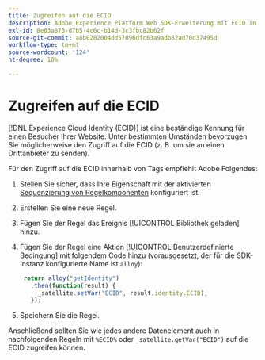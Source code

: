 ```yaml
---
title: Zugreifen auf die ECID
description: Adobe Experience Platform Web SDK-Erweiterung mit ECID in Tags
exl-id: 8e63a873-d7b5-4c6c-b14d-3c3fbc82b62f
source-git-commit: a8b0282004dd57096dfc63a9adb82ad70d37495d
workflow-type: tm+mt
source-wordcount: '124'
ht-degree: 10%

---
```


# Zugreifen auf die ECID

[!DNL Experience Cloud Identity (ECID)] ist eine beständige Kennung für einen Besucher Ihrer Website. Unter bestimmten Umständen bevorzugen Sie möglicherweise den Zugriff auf die ECID (z. B. um sie an einen Drittanbieter zu senden).

Für den Zugriff auf die ECID innerhalb von Tags empfiehlt Adobe Folgendes:

1. Stellen Sie sicher, dass Ihre Eigenschaft mit der aktivierten [Sequenzierung von Regelkomponenten](../../tags/ui/managing-resources/rules.md#sequencing) konfiguriert ist.
1. Erstellen Sie eine neue Regel.
1. Fügen Sie der Regel das Ereignis [!UICONTROL Bibliothek geladen] hinzu.
1. Fügen Sie der Regel eine Aktion [!UICONTROL Benutzerdefinierte Bedingung] mit folgendem Code hinzu (vorausgesetzt, der für die SDK-Instanz konfigurierte Name ist `alloy`):

   ```javascript
    return alloy("getIdentity")
      .then(function(result) {
        _satellite.setVar("ECID", result.identity.ECID);
      });
   ```

1. Speichern Sie die Regel.

Anschließend sollten Sie wie jedes andere Datenelement auch in nachfolgenden Regeln mit `%ECID%` oder `_satellite.getVar("ECID")` auf die ECID zugreifen können.
